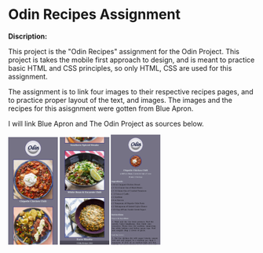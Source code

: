 
# Odin Recipes Assignment

**Discription:**

This project is the "Odin Recipes" assignment for the Odin Project. 
This project is takes the mobile first approach to design, and is meant to practice basic HTML and CSS principles, so only HTML, CSS are used for this assignment.

The assignment is to link four images to their respective recipes pages, and to practice proper layout of the text, and images. 
The images and the recipes for this asisgnment were gotten from Blue Apron.

I will link Blue Apron and The Odin Project as sources below.


<img src="./readme-file-images/read-me-mobile-first-one.png" width="20%" height="20%">
<img src="./readme-file-images/read-me-mobile-first-two.png" width="20%" height="20%">
<img src="./readme-file-images/read-me-mobile-first-recipe-page.png" width="20%" height="20%">



<!--

![Odin Recipes Homepage](./readme-file-images/read-me-mobile-first-recipe-page.png)

-->